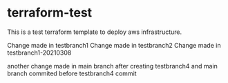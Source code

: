 # terraform-test
This is a test terraform template to deploy aws infrastructure.

Change made in testbranch1
Change made in testbranch2
Change made in testbranch1-20210308

another change made in main branch after creating testbranch4 and main branch commited before testbranch4 commit

